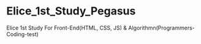 # Elice_1st_Study_Pegasus
Elice 1st Study For Front-End(HTML, CSS, JS) &amp; Algorithmn(Programmers-Coding-test)
